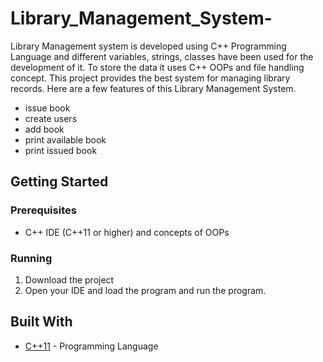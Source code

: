 # Library_Management_System-
Library Management system is developed using C++ Programming Language and different variables, strings, classes have been used for the development of it. To store the data it uses C++ OOPs and file handling concept. This project provides the best system for managing library records. Here are a few features of this Library Management System.

* issue book
* create users
* add book
* print available book
* print issued book

## Getting Started

### Prerequisites

* C++ IDE (C++11 or higher) and concepts of OOPs

### Running

1. Download the project
2. Open your IDE and load the program and run the program.

## Built With

* [C++11](https://en.cppreference.com/w/cpp) - Programming Language 

